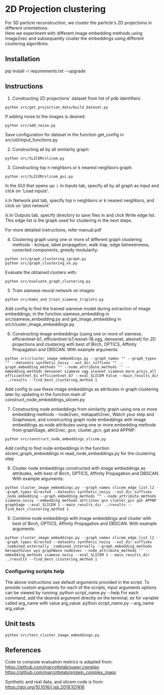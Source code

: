 # 2D Projection clustering

For 3D particle reconstruction, we cluster the particle's 2D projections in different orientations.  
Here we experiment with different image embedding methods using image2vec and subsequently cluster the embeddings using different clustering algorithms.

## Installation
pip install -r requirements.txt --upgrade

## Instructions

1. Constructing 2D projections' dataset from list of pdb identifiers:
```
python src/get_projection_data/build_dataset.py
```
If adding noise to the images is desired:
```
python src/add_noise.py
```
Save configuration for dataset in the function get_config in src/util/input_functions.py

2. Constructing all by all similarity graph:
```
python src/SLICEM/slicem.py
```
3. Constructing top n neighbors or k nearest neighbors graph:
```
python src/SLICEM/slicem_gui.py
```
In the GUI that opens up:
i. In Inputs tab, specify all by all graph as input and click on 'Load inputs'. 

ii.In Network plot tab, specify top n neighbors or k nearest neighbors, and click on 'plot network'

iii.In Outputs tab, specify directory to save files in and click Write edge list. This edge list is the graph used for clustering in the next steps.

For more detailed instructions, refer manual.pdf

4. Clustering graph using one or more of different graph clustering methods - kclique, label propagation, walk trap, edge betweenness, conected components, greedy modularity:
```
python src/graph_clustering_igraph.py
python src/graph_clustering_nx.py
```
Evaluate the obtained clusters with:
```
python src/evaluate_graph_clustering.py
```
5. Train siamese neural network on images:
```
python src/make_and_train_siamese_triplets.py
```
Add config to find the trained siamese model during extraction of image embeddings, in the function siamese_embedding in src/siamese_embedding.py and get_image_embedding in src/cluster_image_embeddings.py

6. Constructing image embeddings (using one or more of siamese, efficientnet-b1, efficientnet-b7,resnet-18,vgg, densenet, alexnet) for 2D projections and clustering with best of Birch, OPTICS, Affinity Propagation and DBSCAN. With example arguments:
```
python src/cluster_image_embeddings.py --graph_names "" --graph_types "" --datasets synthetic_noisy --out_dir_suffixes "" --graph_embedding_methods "" --node_attribute_methods '' --embedding_methods densenet siamese vgg alexnet siamese_more_projs_all efficientnet_b1 efficientnet_b7 --eval_SLICEM False --main_results_dir ../results --find_best_clustering_method 1
```
Add config to use these image embeddings as attributes in graph clustering later by updating in the function main of construct_node_embeddings_slicem.py

7. Constructing node embeddings from similarity graph using one or more embedding methods - node2vec, metapath2vec, Watch your step and Graphwave, and constructing graph node embeddings with image embeddings as node attributes using one or more embedding methods from graphSage, attri2vec, gcn, cluster_gcn, gat and APPNP:
```
python src/construct_node_embeddings_slicem.py
```
Add config to find node embeddings in the function slicem_graph_embeddings in read_node_embeddings.py for the clustering step

8. Cluster node embeddings constructed with image embeddings as attributes, with best of Birch, OPTICS, Affinity Propagation and DBSCAN. With example arguments:
```
python cluster_image_embeddings.py --graph_names slicem_edge_list_l2 --graph_types directed --datasets synthetic_noisy --out_dir_suffixes _node_embedding --graph_embedding_methods "" --node_attribute_methods siamese_noisy --embedding_methods attri2vec gcn cluster_gcn gat APPNP graphSage --eval_SLICEM 1 --main_results_dir ../results --find_best_clustering_method 1
```
9. Combine node embeddings with image embeddings and cluster with best of Birch, OPTICS, Affinity Propagation and DBSCAN. With example arguments:
```
python cluster_image_embeddings.py --graph_names slicem_edge_list_l2 --graph_types directed --datasets synthetic_noisy --out_dir_suffixes _combined_externally _combined_internally --graph_embedding_methods metapath2vec wys graphWave node2vec --node_attribute_methods '' --embedding_methods siamese_noisy --eval_SLICEM 1 --main_results_dir ../results --find_best_clustering_method 1
```

### Configuring scripts help
The above instructions use default arguments provided in the script. 
To provide custom arguments for each of the scripts, input arguments options can be viewed by running: 
python script_name.py --help 
For each command, add the desired argument directly on the terminal, 
ex for variable called arg_name with value arg_value: python script_name.py --arg_name arg_value.

## Unit tests
```
python src/test_cluster_image_embeddings.py
```

## References
Code to compute evaluation metrics is adapted from:
https://github.com/marcottelab/super.complex  
https://github.com/marcottelab/protein_complex_maps  

Synthetic and real data, and slicem code is from:
https://doi.org/10.1016/j.jsb.2019.107416

